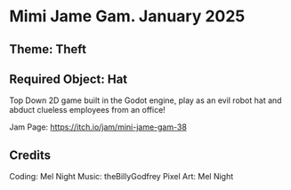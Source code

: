# Mimi Jame Gam. January 2025
## Theme: Theft
## Required Object: Hat

Top Down 2D game built in the Godot engine, play as an evil robot hat and abduct clueless employees from an office!

Jam Page: https://itch.io/jam/mini-jame-gam-38

## Credits

Coding: Mel Night
Music: theBillyGodfrey
Pixel Art: Mel Night
